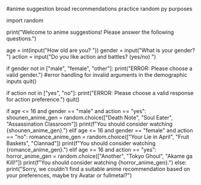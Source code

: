 #anime suggestion broad recommendations practice random py purposes

import random

print("Welcome to anime suggestions! Please answer the following questions.")

age = int(input("How old are you? "))
gender = input("What is your gender? ")
action = input("Do you like action and battles? (yes/no) ")

if gender not in ["male", "female", "other"]:
    print("ERROR: Please choose a valid gender.") #error handling for invalid arguments in the demographic inputs
    quit()

if action not in ["yes", "no"]:
    print("ERROR: Please choose a valid response for action preference.")
    quit()

if age <= 16 and gender == "male" and action == "yes":
    shounen_anime_gen = random.choice(["Death Note", "Soul Eater", "Assassination Classroom"])
    print(f"You should consider watching {shounen_anime_gen}.")
elif age <= 16 and gender == "female" and action == "no":
    romance_anime_gen = random.choice(["Your Lie in April", "Fruit Baskets", "Clannad"])
    print(f"You should consider watching {romance_anime_gen}.")
elif age >= 16 and action == "yes":
    horror_anime_gen = random.choice(["Another", "Tokyo Ghoul", "Akame ga Kill!"])
    print(f"You should consider watching {horror_anime_gen}.")
else:
    print("Sorry, we couldn't find a suitable anime recommendation based on your preferences, maybe try Avatar or fullmetal?")
